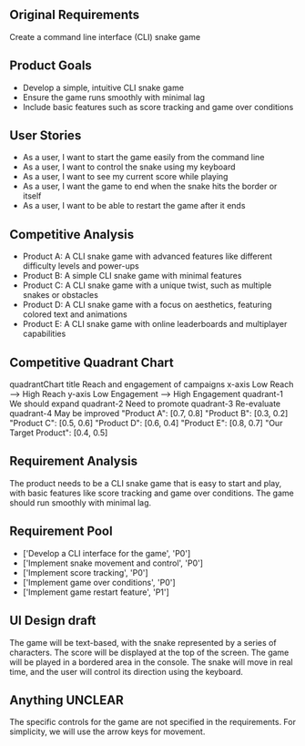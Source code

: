 ## Original Requirements

Create a command line interface (CLI) snake game

## Product Goals

- Develop a simple, intuitive CLI snake game
- Ensure the game runs smoothly with minimal lag
- Include basic features such as score tracking and game over conditions

## User Stories

- As a user, I want to start the game easily from the command line
- As a user, I want to control the snake using my keyboard
- As a user, I want to see my current score while playing
- As a user, I want the game to end when the snake hits the border or itself
- As a user, I want to be able to restart the game after it ends

## Competitive Analysis

- Product A: A CLI snake game with advanced features like different difficulty levels and power-ups
- Product B: A simple CLI snake game with minimal features
- Product C: A CLI snake game with a unique twist, such as multiple snakes or obstacles
- Product D: A CLI snake game with a focus on aesthetics, featuring colored text and animations
- Product E: A CLI snake game with online leaderboards and multiplayer capabilities

## Competitive Quadrant Chart

quadrantChart
    title Reach and engagement of campaigns
    x-axis Low Reach --> High Reach
    y-axis Low Engagement --> High Engagement
    quadrant-1 We should expand
    quadrant-2 Need to promote
    quadrant-3 Re-evaluate
    quadrant-4 May be improved
    "Product A": [0.7, 0.8]
    "Product B": [0.3, 0.2]
    "Product C": [0.5, 0.6]
    "Product D": [0.6, 0.4]
    "Product E": [0.8, 0.7]
    "Our Target Product": [0.4, 0.5]

## Requirement Analysis

The product needs to be a CLI snake game that is easy to start and play, with basic features like score tracking and game over conditions. The game should run smoothly with minimal lag.

## Requirement Pool

- ['Develop a CLI interface for the game', 'P0']
- ['Implement snake movement and control', 'P0']
- ['Implement score tracking', 'P0']
- ['Implement game over conditions', 'P0']
- ['Implement game restart feature', 'P1']

## UI Design draft

The game will be text-based, with the snake represented by a series of characters. The score will be displayed at the top of the screen. The game will be played in a bordered area in the console. The snake will move in real time, and the user will control its direction using the keyboard.

## Anything UNCLEAR

The specific controls for the game are not specified in the requirements. For simplicity, we will use the arrow keys for movement.

